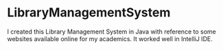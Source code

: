 # LibraryManagementSystem
I created this Library Management System in Java with reference to some websites available online for my academics.  It worked well in IntelliJ IDE.
